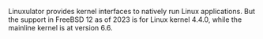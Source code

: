 Linuxulator provides kernel interfaces to natively run Linux applications. But the support in FreeBSD 12 as of 2023 is for Linux kernel 4.4.0, while the mainline kernel is at version 6.6.